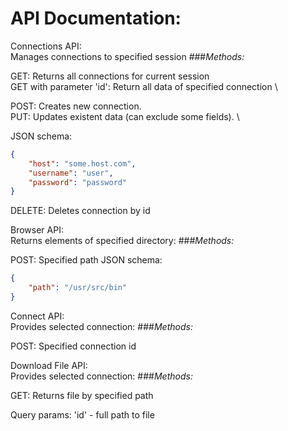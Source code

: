 # **API Documentation:**

Connections API: \
Manages connections to specified session
###_Methods:_

GET: Returns all connections for current session \
GET with parameter 'id': Return all data of specified connection \

POST: Creates new connection. \
PUT: Updates existent data (can exclude some fields). \

JSON schema:
```json
{
	"host": "some.host.com",
	"username": "user",
	"password": "password"
}
```

DELETE: Deletes connection by id

Browser API: \
Returns elements of specified directory:
###_Methods:_

POST: Specified path
JSON schema:
```json
{
	"path": "/usr/src/bin"
}
```

Connect API: \
Provides selected connection:
###_Methods:_

POST: Specified connection id

Download File API: \
Provides selected connection:
###_Methods:_

GET: Returns file by specified path

Query params: 'id' - full path to file
